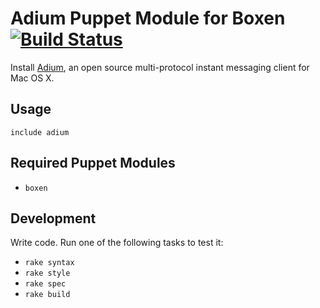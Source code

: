 # Adium Puppet Module for Boxen [![Build Status](https://travis-ci.org/boxen/puppet-adium.png)](https://travis-ci.org/boxen/puppet-adium)

Install [Adium](http://adium.im/), an open source multi-protocol instant messaging client for Mac OS X.

## Usage

```puppet
include adium
```

## Required Puppet Modules

* `boxen`

## Development

Write code. Run one of the following tasks to test it:
* `rake syntax`
* `rake style`
* `rake spec`
* `rake build`

